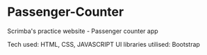 # Passenger-Counter
Scrimba's practice website - Passenger counter app

Tech used: HTML, CSS, JAVASCRIPT
UI libraries utilised: Bootstrap 
